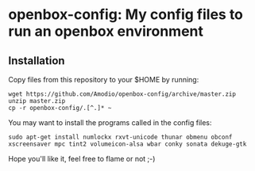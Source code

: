 openbox-config: My config files to run an openbox environment
===============

Installation
------------

Copy files from this repository to your $HOME by running:
```
wget https://github.com/Amodio/openbox-config/archive/master.zip
unzip master.zip
cp -r openbox-config/.[^.]* ~
```

You may want to install the programs called in the config files:
```
sudo apt-get install numlockx rxvt-unicode thunar obmenu obconf xscreensaver mpc tint2 volumeicon-alsa wbar conky sonata dekuge-gtk
```

Hope you'll like it, feel free to flame or not ;-)
